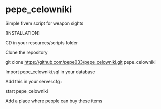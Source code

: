 # pepe_celowniki
Simple fivem script for weapon sights



[INSTALLATION]

CD in your resources/scripts folder

Clone the repository

git clone https://github.com/pepe033/pepe_celowniki.git pepe_celowniki

Import pepe_celowniki.sql in your database

Add this in your server.cfg :

start pepe_celowniki

Add a place where people can buy these items
